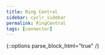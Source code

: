 ```yaml
---
title: Ring Central
sidebar: cyclr_sidebar
permalink: RingCentral
tags: [connector]
---
```

{::options parse_block_html="true" /}
